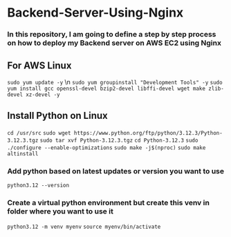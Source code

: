 # Backend-Server-Using-Nginx

### In this repository, I am going to define a step by step process on how to deploy my Backend server on AWS EC2 using Nginx

## For AWS Linux

`sudo yum update -y` \n
`sudo yum groupinstall "Development Tools" -y`
`sudo yum install gcc openssl-devel bzip2-devel libffi-devel wget make zlib-devel xz-devel -y`

## Install Python on Linux

`cd /usr/src`
`sudo wget https://www.python.org/ftp/python/3.12.3/Python-3.12.3.tgz`
`sudo tar xvf Python-3.12.3.tgz`
`cd Python-3.12.3`
`sudo ./configure --enable-optimizations`
`sudo make -j$(nproc)`
`sudo make altinstall`

### Add python based on latest updates or version you want to use

`python3.12 --version`

### Create a virtual python environment but create this venv in folder where you want to use it

`python3.12 -m venv myenv`
`source myenv/bin/activate`


